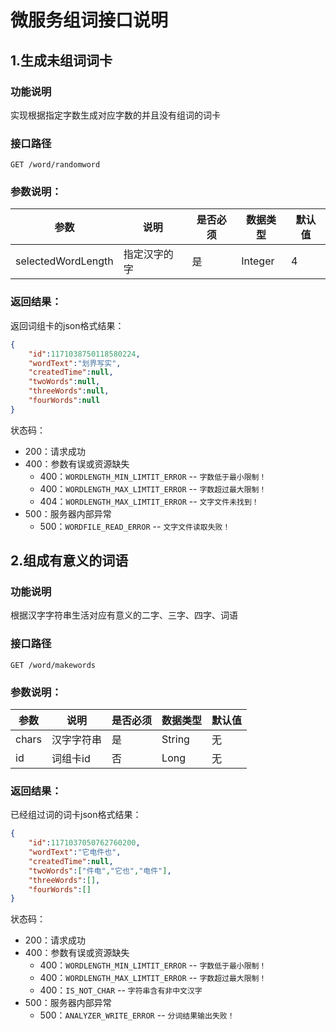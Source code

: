 # 微服务组词接口说明

## 1.生成未组词词卡

### 功能说明

实现根据指定字数生成对应字数的并且没有组词的词卡

### 接口路径

```
GET /word/randomword
```

### 参数说明：

|        参数        |                  说明                  | 是否必须 | 数据类型 | 默认值 |
|--------------------|----------------------------------------|----------|----------|--------|
| selectedWordLength | 指定汉字的字                           | 是       | Integer  | 4     |

### 返回结果：

返回词组卡的json格式结果：

```json
{
    "id":1171038750118580224,
    "wordText":"划界写实",
    "createdTime":null,
    "twoWords":null,
    "threeWords":null,
    "fourWords":null
}
```

状态码：

*   200：请求成功
*   400：参数有误或资源缺失
    -   400：`WORDLENGTH_MIN_LIMTIT_ERROR` -- `字数低于最小限制！`
    -   400：`WORDLENGTH_MAX_LIMTIT_ERROR` -- `字数超过最大限制！`
    -   404：`WORDLENGTH_MAX_LIMTIT_ERROR` -- `文字文件未找到！`
*   500：服务器内部异常
    -   500：`WORDFILE_READ_ERROR` -- `文字文件读取失败！`

## 2.组成有意义的词语

### 功能说明

根据汉字字符串生活对应有意义的二字、三字、四字、词语

### 接口路径

```
GET /word/makewords
```

### 参数说明：

|  参数 |    说明    | 是否必须 | 数据类型 | 默认值 |
|-------|------------|----------|----------|--------|
| chars | 汉字字符串 | 是       | String   | 无     |
| id    | 词组卡id   | 否       | Long     | 无       |

### 返回结果：

已经组过词的词卡json格式结果：

```json
{
    "id":1171037050762760200,
    "wordText":"它电件也",
    "createdTime":null,
    "twoWords":["件电","它也","电件"],
    "threeWords":[],
    "fourWords":[]
}
```

状态码：

*   200：请求成功
*   400：参数有误或资源缺失
    -   400：`WORDLENGTH_MIN_LIMTIT_ERROR` -- `字数低于最小限制！`
    -   400：`WORDLENGTH_MAX_LIMTIT_ERROR` -- `字数超过最大限制！`
    -   400：`IS_NOT_CHAR` -- `字符串含有非中文汉字`
*   500：服务器内部异常
    -   500：`ANALYZER_WRITE_ERROR` -- `分词结果输出失败！`

